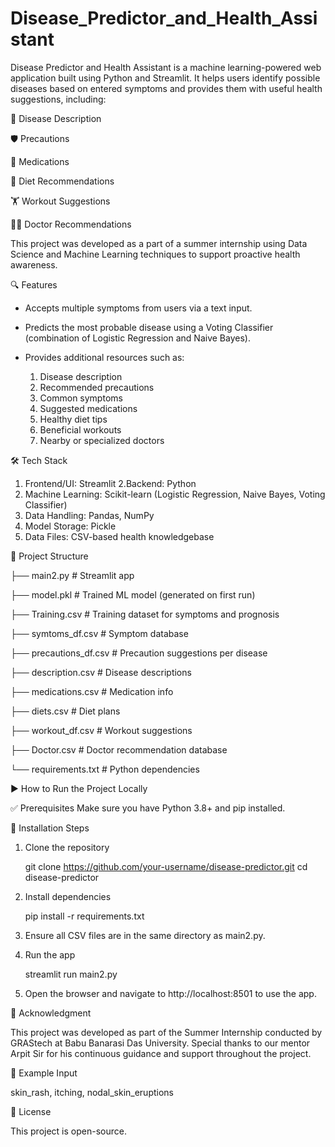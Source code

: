 # Disease_Predictor_and_Health_Assistant

Disease Predictor and Health Assistant is a machine learning-powered web application built using Python and Streamlit. It helps users identify possible diseases based on entered symptoms and provides them with useful health suggestions, including:

📖 Disease Description

🛡️ Precautions

💊 Medications

🥗 Diet Recommendations

🏋️ Workout Suggestions

👨‍⚕ Doctor Recommendations

This project was developed as a part of a summer internship using Data Science and Machine Learning techniques to support proactive health awareness.

🔍 Features

* Accepts multiple symptoms from users via a text input.
* Predicts the most probable disease using a Voting Classifier (combination of Logistic Regression and Naive Bayes).
* Provides additional resources such as:

   1. Disease description
   2. Recommended precautions
   3. Common symptoms
   4. Suggested medications
   5. Healthy diet tips
   6. Beneficial workouts
   7. Nearby or specialized doctors

🛠️ Tech Stack

1. Frontend/UI: Streamlit
2.Backend: Python
3. Machine Learning: Scikit-learn (Logistic Regression, Naive Bayes, Voting Classifier)
4. Data Handling: Pandas, NumPy
5. Model Storage: Pickle
6. Data Files: CSV-based health knowledgebase

📂 Project Structure

├── main2.py                   # Streamlit app

├── model.pkl                  # Trained ML model (generated on first run)

├── Training.csv               # Training dataset for symptoms and prognosis

├── symtoms_df.csv             # Symptom database

├── precautions_df.csv         # Precaution suggestions per disease

├── description.csv            # Disease descriptions

├── medications.csv            # Medication info

├── diets.csv                  # Diet plans

├── workout_df.csv             # Workout suggestions

├── Doctor.csv                 # Doctor recommendation database

└── requirements.txt           # Python dependencies

▶️ How to Run the Project Locally

✅ Prerequisites
Make sure you have Python 3.8+ and pip installed.

🔧 Installation Steps

  1. Clone the repository

        git clone https://github.com/your-username/disease-predictor.git
        cd disease-predictor

  2. Install dependencies

        pip install -r requirements.txt
   
  3. Ensure all CSV files are in the same directory as main2.py.

  4. Run the app

        streamlit run main2.py

  5. Open the browser and navigate to http://localhost:8501 to use the app.

🙏 Acknowledgment

This project was developed as part of the Summer Internship conducted by GRAStech at Babu Banarasi Das University.
Special thanks to our mentor Arpit Sir for his continuous guidance and support throughout the project.

📌 Example Input

skin_rash, itching, nodal_skin_eruptions

🔗 License

This project is open-source.
